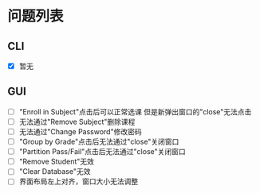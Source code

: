 # 问题列表

## CLI

- [x] 暂无

## GUI

- [ ] "Enroll in Subject"点击后可以正常选课 但是新弹出窗口的"close"无法点击
- [ ] 无法通过"Remove Subject"删除课程
- [ ] 无法通过"Change Password"修改密码
- [ ] "Group by Grade"点击后无法通过"close"关闭窗口
- [ ] "Partition Pass/Fail"点击后无法通过"close"关闭窗口
- [ ] "Remove Student"无效
- [ ] "Clear Database"无效
- [ ] 界面布局左上对齐，窗口大小无法调整
